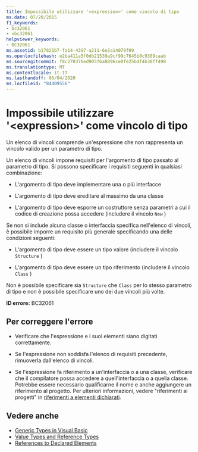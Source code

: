 ```yaml
---
title: Impossibile utilizzare '<expression>' come vincolo di tipo
ms.date: 07/20/2015
f1_keywords:
- bc32061
- vbc32061
helpviewer_keywords:
- BC32061
ms.assetid: b17821b7-fa14-4397-a211-6e2a14079f09
ms.openlocfilehash: e2ba411a5f0db21539a9cf99c7645b8c9309caab
ms.sourcegitcommit: f8c270376ed905f6a8896ce0fe25b4f4b38ff498
ms.translationtype: MT
ms.contentlocale: it-IT
ms.lasthandoff: 06/04/2020
ms.locfileid: "84409556"
---
```

# <a name="expression-cannot-be-used-as-a-type-constraint"></a>Impossibile utilizzare '\<expression>' come vincolo di tipo
Un elenco di vincoli comprende un'espressione che non rappresenta un vincolo valido per un parametro di tipo.  
  
 Un elenco di vincoli impone requisiti per l'argomento di tipo passato al parametro di tipo. Si possono specificare i requisiti seguenti in qualsiasi combinazione:  
  
- L'argomento di tipo deve implementare una o più interfacce  
  
- L'argomento di tipo deve ereditare al massimo da una classe  
  
- L'argomento di tipo deve esporre un costruttore senza parametri a cui il codice di creazione possa accedere (includere il vincolo `New` )  
  
 Se non si include alcuna classe o interfaccia specifica nell'elenco di vincoli, è possibile imporre un requisito più generale specificando una delle condizioni seguenti:  
  
- L'argomento di tipo deve essere un tipo valore (includere il vincolo `Structure` )  
  
- L'argomento di tipo deve essere un tipo riferimento (includere il vincolo `Class` )  
  
 Non è possibile specificare sia `Structure` che `Class` per lo stesso parametro di tipo e non è possibile specificare uno dei due vincoli più volte.  
  
 **ID errore:** BC32061  
  
## <a name="to-correct-this-error"></a>Per correggere l'errore  
  
- Verificare che l'espressione e i suoi elementi siano digitati correttamente.  
  
- Se l'espressione non soddisfa l'elenco di requisiti precedente, rimuoverla dall'elenco di vincoli.  
  
- Se l'espressione fa riferimento a un'interfaccia o a una classe, verificare che il compilatore possa accedere a quell'interfaccia o a quella classe. Potrebbe essere necessario qualificarne il nome e anche aggiungere un riferimento al progetto. Per ulteriori informazioni, vedere "riferimenti ai progetti" in [riferimenti a elementi dichiarati](../../programming-guide/language-features/declared-elements/references-to-declared-elements.md).  
  
## <a name="see-also"></a>Vedere anche

- [Generic Types in Visual Basic](../../programming-guide/language-features/data-types/generic-types.md)
- [Value Types and Reference Types](../../programming-guide/language-features/data-types/value-types-and-reference-types.md)
- [References to Declared Elements](../../programming-guide/language-features/declared-elements/references-to-declared-elements.md)
